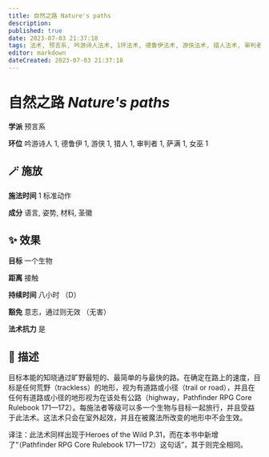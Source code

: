 ```yaml
---
title: 自然之路 Nature's paths
description: 
published: true
date: 2023-07-03 21:37:18
tags: 法术, 预言系, 吟游诗人法术, 1环法术, 德鲁伊法术, 游侠法术, 猎人法术, 审判者法术, 萨满法术, 女巫法术
editor: markdown
dateCreated: 2023-07-03 21:37:18
---
```


# **自然之路** *Nature's paths*

**学派** 预言系 

**环位** 吟游诗人 1, 德鲁伊 1, 游侠 1, 猎人 1, 审判者 1, 萨满 1, 女巫 1

## 🪄 施放

**施法时间** 1 标准动作

**成分** 语言, 姿势, 材料, 圣徽

## ✨ 效果 

**目标** 一个生物 

**距离** 接触  

**持续时间** 八小时 （D） 

**豁免** 意志，通过则无效 （无害）

**法术抗力** 是

## 📖 描述

目标本能的知晓通过旷野最短的、最简单的与最快的路。在确定在路上的速度，目标是任何荒野（trackless）的地形，视为有道路或小径（trail or road），并且在任何有道路或小径的地形视为在该处有公路（highway，Pathfinder RPG Core Rulebook 171—172）。每施法者等级可以多一个生物与目标一起旅行，并且受益于此法术。这法术只会在室外起效，并且在被魔法所改变的地形中不会生效。

译注：此法术同样出现于Heroes of the Wild P.31，而在本书中新增了“（Pathfinder RPG Core Rulebook 171—172）这句话”，其于则完全相同。
    